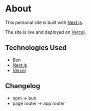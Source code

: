 # About

This personal site is built with [Next.js](https://nextjs.org/).

The site is live and deployed on [Vercel](https://vercel.com/).

## Technologies Used

- [Bun](https://bun.sh/)
- [Next.js](https://nextjs.org/)
- [Vercel](https://vercel.com/)

## Changelog

- npm -> bun
- page router -> app router
